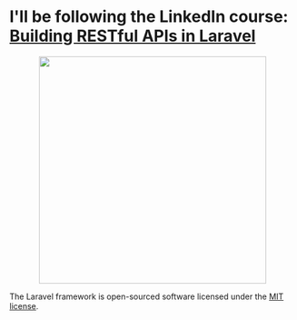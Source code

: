 # I'll be following the LinkedIn course: [Building RESTful APIs in Laravel](https://www.linkedin.com/learning/building-restful-apis-in-laravel-8532490)

<p align="center"><a href="https://laravel.com" target="_blank"><img src="https://raw.githubusercontent.com/laravel/art/master/logo-lockup/5%20SVG/2%20CMYK/1%20Full%20Color/laravel-logolockup-cmyk-red.svg" width="400"></a></p>

The Laravel framework is open-sourced software licensed under the [MIT license](https://opensource.org/licenses/MIT).
